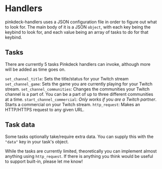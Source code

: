 # Handlers

pinkdeck-handlers uses a JSON configuration file in order to figure out what to look for. The main body of it is a JSON `object`, with each key being the keybind to look for, and each value being an array of tasks to do for that keybind.

## Tasks

There are currently 5 tasks Pinkdeck handlers can invoke, although more will be added as time goes on.

`set_channel_title`: Sets the title/status for your Twitch stream
`set_channel_game`: Sets the game you are currently playing for your Twitch stream.
`set_channel_communities`: Changes the communities your Twitch channel is a part of. You can be a part of up to three different communities at a time.
`start_channel_commercial`: *Only works if you are a Twitch partner*. Starts a commercial on your Twitch stream.
`http_request`: Makes an HTTP/HTTPS request to any given URL.

## Task data
Some tasks optionally take/require extra data. You can supply this with the `"data"` key in your task's object.

While the tasks are currently limited, theoretically you can implement almost anything using `http_request`. If there is anything you think would be useful to support built-in, please let me know!
